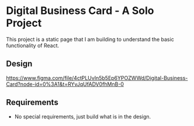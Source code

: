# Digital Business Card - A Solo Project

This project is a static page that I am building to understand the basic functionality of React.

## Design

https://www.figma.com/file/4ctPLUvIn5b5Ep6YPOZWWd/Digital-Business-Card?node-id=0%3A1&t=RYvJqUfADV0fhMnB-0

## Requirements

- No special requirements, just build what is in the design.
